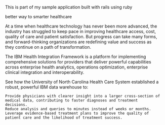 This is part of my sample application
built with rails using ruby

 better way to smarter healthcare

At a time when healthcare technology has never been more advanced, the industry has struggled to keep pace in improving healthcare access, cost, quality of care and patient satisfaction. But progress can take many forms, and forward-thinking organizations are redefining value and success as they continue on a path of transformation.

The IBM Health Integration Framework is a platform for implementing comprehensive solutions for providers that deliver powerful capabilities across enterprise health analytics, operations optimization, enterprise clinical integration and interoperability.

See how the University of North Carolina Health Care System established a robust, powerful IBM data warehouse to:

    Provide physicians with clearer insight into a larger cross-section of medical data, contributing to faster diagnoses and treatment decisions.
    Reduce analysis and queries to minutes instead of weeks or months.
    Leverage evidence-based treatment plans to improve the quality of patient care and the likelihood of treatment success.

